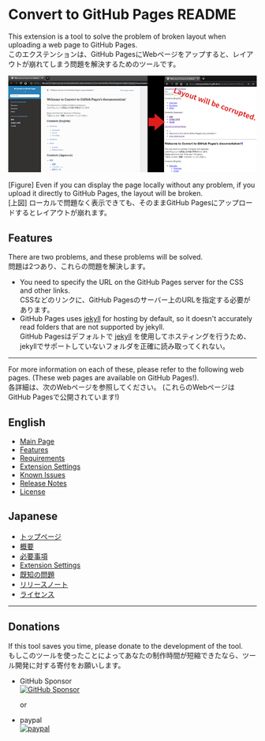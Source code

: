 # Convert to GitHub Pages README

This extension is a tool to solve the problem of broken layout when uploading a web page to GitHub Pages.<br>
このエクステンションは、GitHub PagesにWebページをアップすると、レイアウトが崩れてしまう問題を解決するためのツールです。

![Layout will be corrupted.](docs_reST/source/_images/GitHubPages_doc_001.png)

[Figure] Even if you can display the page locally without any problem, if you upload it directly to GitHub Pages, the layout will be broken.<br>
[上図] ローカルで問題なく表示できても、そのままGitHub Pagesにアップロードするとレイアウトが崩れます。


## Features

There are two problems, and these problems will be solved.<br>
問題は2つあり、これらの問題を解決します。

* You need to specify the URL on the GitHub Pages server for the CSS and other links.<br>
CSSなどのリンクに、GitHub Pagesのサーバー上のURLを指定する必要があります。
* GitHub Pages uses [jekyll](http://jekyllrb-ja.github.io/) for hosting by default, so it doesn't accurately read folders that are not supported by jekyll.<br>
GitHub Pagesはデフォルトで [jekyll](http://jekyllrb-ja.github.io/) を使用してホスティングを行うため、jekyllでサポートしていないフォルダを正確に読み取ってくれない。

------------------------------------------------------------------------

For more information on each of these, please refer to the following web pages.
(These web pages are available on GitHub Pages!).<br>
各詳細は、次のWebページを参照してください。
(これらのWebページはGitHub Pagesで公開されています!)

## English
* [Main Page]()
* [Features]()
* [Requirements]()
* [Extension Settings]()
* [Known Issues]()
* [Release Notes]()
* [License]()

## Japanese
* [トップページ]()
* [概要]()
* [必要事項]()
* [Extension Settings]()
* [既知の問題]()
* [リリースノート]()
* [ライセンス]()

------------------------------------------------------------------------

## Donations

If this tool saves you time, please donate to the development of the tool.<br>
もしこのツールを使ったことによってあなたの制作時間が短縮できたなら、ツール開発に対する寄付をお願いします。

* GitHub Sponsor<br>[![GitHub Sponsor](https://github.com/sponsors/TatsuyaNakamori/button)](https://github.com/sponsors/TatsuyaNakamori)

  or

* paypal<br>[![paypal](https://www.paypalobjects.com/en_US/GB/i/btn/btn_subscribeCC_LG.gif)](https://www.paypal.com/cgi-bin/webscr?cmd=_s-xclick&hosted_button_id=92TF7YW4SUBHS)

